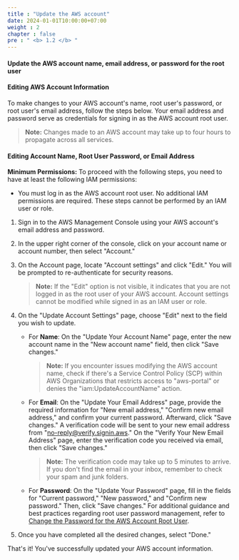 ```yaml
---
title : "Update the AWS account"
date: 2024-01-01T10:00:00+07:00
weight : 2
chapter : false
pre : " <b> 1.2 </b> "
---
```


#### Update the AWS account name, email address, or password for the root user

#### Editing AWS Account Information

To make changes to your AWS account's name, root user's password, or root user's email address, follow the steps below. Your email address and password serve as credentials for signing in as the AWS account root user.

> **Note:** Changes made to an AWS account may take up to four hours to propagate across all services.


#### Editing Account Name, Root User Password, or Email Address

**Minimum Permissions:**
To proceed with the following steps, you need to have at least the following IAM permissions:

- You must log in as the AWS account root user. No additional IAM permissions are required. These steps cannot be performed by an IAM user or role.

1. Sign in to the AWS Management Console using your AWS account's email address and password.

2. In the upper right corner of the console, click on your account name or account number, then select "Account."

3. On the Account page, locate "Account settings" and click "Edit." You will be prompted to re-authenticate for security reasons.

   > **Note:** If the "Edit" option is not visible, it indicates that you are not logged in as the root user of your AWS account. Account settings cannot be modified while signed in as an IAM user or role.

4. On the "Update Account Settings" page, choose "Edit" next to the field you wish to update.

   - For **Name**: On the "Update Your Account Name" page, enter the new account name in the "New account name" field, then click "Save changes."

     > **Note:** If you encounter issues modifying the AWS account name, check if there's a Service Control Policy (SCP) within AWS Organizations that restricts access to "aws-portal" or denies the "iam:UpdateAccountName" action.

   - For **Email**: On the "Update Your Email Address" page, provide the required information for "New email address," "Confirm new email address," and confirm your current password. Afterward, click "Save changes." A verification code will be sent to your new email address from "no-reply@verify.signin.aws." On the "Verify Your New Email Address" page, enter the verification code you received via email, then click "Save changes."

     > **Note:** The verification code may take up to 5 minutes to arrive. If you don't find the email in your inbox, remember to check your spam and junk folders.

   - For **Password**: On the "Update Your Password" page, fill in the fields for "Current password," "New password," and "Confirm new password." Then, click "Save changes." For additional guidance and best practices regarding root user password management, refer to [Change the Password for the AWS Account Root User](link-to-documentation).

5. Once you have completed all the desired changes, select "Done."

That's it! You've successfully updated your AWS account information.
